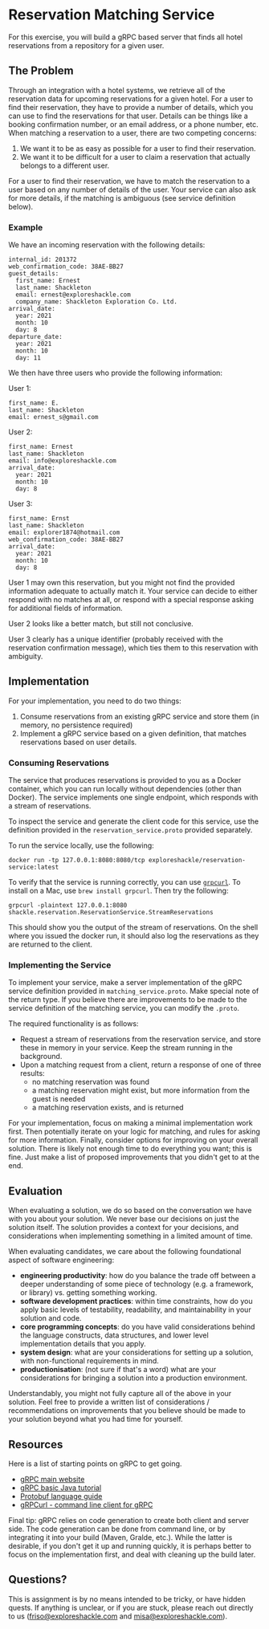 # Reservation Matching Service
For this exercise, you will build a gRPC based server that finds all hotel reservations from a repository for a given user.

## The Problem
Through an integration with a hotel systems, we retrieve all of the reservation data for upcoming reservations for a given hotel. For a user to find their reservation, they have to provide a number of details, which you can use to find the reservations for that user. Details can be things like a booking confirmation number, or an email address, or a phone number, etc. When matching a reservation to a user, there are two competing concerns:

1. We want it to be as easy as possible for a user to find their reservation.
2. We want it to be difficult for a user to claim a reservation that actually belongs to a different user.

For a user to find their reservation, we have to match the reservation to a user based on any number of details of the user. Your service can also ask for more details, if the matching is ambiguous (see service definition below).

### Example
We have an incoming reservation with the following details:
```
internal_id: 201372
web_confirmation_code: 38AE-BB27
guest_details:
  first_name: Ernest
  last_name: Shackleton
  email: ernest@exploreshackle.com
  company_name: Shackleton Exploration Co. Ltd.
arrival_date:
  year: 2021
  month: 10
  day: 8
departure_date:
  year: 2021
  month: 10
  day: 11
```

We then have three users who provide the following information:

User 1:
```
first_name: E.
last_name: Shackleton
email: ernest_s@gmail.com
```

User 2:
```
first_name: Ernest
last_name: Shackleton
email: info@exploreshackle.com
arrival_date:
  year: 2021
  month: 10
  day: 8
```

User 3:
```
first_name: Ernst
last_name: Shackleton
email: explorer1874@hotmail.com
web_confirmation_code: 38AE-BB27
arrival_date:
  year: 2021
  month: 10
  day: 8
```

User 1 may own this reservation, but you might not find the provided information adequate to actually match it. Your service can decide to either respond with no matches at all, or respond with a special response asking for additional fields of information.

User 2 looks like a better match, but still not conclusive.

User 3 clearly has a unique identifier (probably received with the reservation confirmation message), which ties them to this reservation with ambiguity.

## Implementation
For your implementation, you need to do two things:

1. Consume reservations from an existing gRPC service and store them (in memory, no persistence required)
2. Implement a gRPC service based on a given definition, that matches reservations based on user details.

### Consuming Reservations
The service that produces reservations is provided to you as a Docker container, which you can run locally without dependencies (other than Docker). The service implements one single endpoint, which responds with a stream of reservations.

To inspect the service and generate the client code for this service, use the definition provided in the `reservation_service.proto` provided separately.

To run the service locally, use the following:
```
docker run -tp 127.0.0.1:8080:8080/tcp exploreshackle/reservation-service:latest
```

To verify that the service is running correctly, you can use [`grpcurl`](https://github.com/fullstorydev/grpcurl). To install on a Mac, use `brew install grpcurl`. Then try the following:
```
grpcurl -plaintext 127.0.0.1:8080 shackle.reservation.ReservationService.StreamReservations
```

This should show you the output of the stream of reservations. On the shell where you issued the docker run, it should also log the reservations as they are returned to the client.

### Implementing the Service
To implement your service, make a server implementation of the gRPC service definition provided in `matching_service.proto`. Make special note of the return type. If you believe there are improvements to be made to the service definition of the matching service, you can modify the `.proto`.

The required functionality is as follows:

- Request a stream of reservations from the reservation service, and store these in memory in your service. Keep the stream running in the background.
- Upon a matching request from a client, return a response of one of three results:
  - no matching reservation was found
  - a matching reservation might exist, but more information from the guest is needed
  - a matching reservation exists, and is returned

For your implementation, focus on making a minimal implementation work first. Then potentially iterate on your logic for matching, and rules for asking for more information. Finally, consider options for improving on your overall solution. There is likely not enough time to do everything you want; this is fine. Just make a list of proposed improvements that you didn't get to at the end.

## Evaluation
When evaluating a solution, we do so based on the conversation we have with you about your solution. We never base our decisions on just the solution itself. The solution provides a context for your decisions, and considerations when implementing something in a limited amount of time.

When evaluating candidates, we care about the following foundational aspect of software engineering:
- **engineering productivity**: how do you balance the trade off between a deeper understanding of some piece of technology (e.g. a framework, or library) vs. getting something working.
- **software development practices**: within time constraints, how do you apply basic levels of testability, readability, and maintainability in your solution and code.
- **core programming concepts**: do you have valid considerations behind the language constructs, data structures, and lower level implementation details that you apply.
- **system design**: what are your considerations for setting up a solution, with non-functional requirements in mind.
- **productionisation**: (not sure if that's a word) what are your considerations for bringing a solution into a production environment.

Understandably, you might not fully capture all of the above in your solution. Feel free to provide a written list of considerations / recommendations on improvements that you believe should be made to your solution beyond what you had time for yourself.

## Resources
Here is a list of starting points on gRPC to get going.

- [gRPC main website](https://grpc.io/)
- [gRPC basic Java tutorial](https://grpc.io/docs/languages/java/basics/)
- [Protobuf language guide](https://developers.google.com/protocol-buffers/docs/proto3)
- [gRPCurl - command line client for gRPC](https://github.com/fullstorydev/grpcurl)

Final tip:
gRPC relies on code generation to create both client and server side. The code generation can be done from command line, or by integrating it into your build (Maven, Gralde, etc.). While the latter is desirable, if you don't get it up and running quickly, it is perhaps better to focus on the implementation first, and deal with cleaning up the build later.

## Questions?
This is assignment is by no means intended to be tricky, or have hidden quests. If anything is unclear, or if you are stuck, please reach out directly to us (friso@exploreshackle.com and misa@exploreshackle.com).

